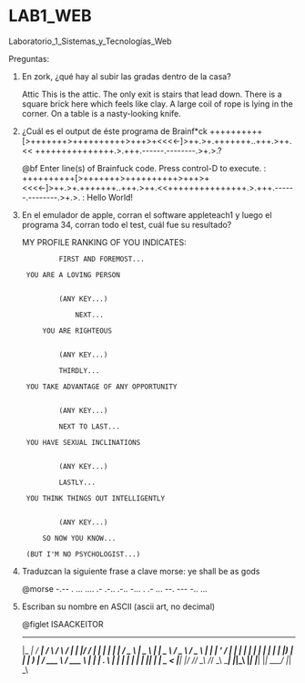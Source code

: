 # LAB1_WEB
Laboratorio_1_Sistemas_y_Tecnologías_Web

Preguntas:

1. En zork, ¿qué hay al subir las gradas dentro de la casa? 

    Attic
    This is the attic. The only exit is stairs that lead down.
    There is a square brick here which feels like clay.
    A large coil of rope is lying in the corner.
    On a table is a nasty-looking knife.

2. ¿Cuál es el output de éste programa de Brainf*ck ++++++++++[>+++++++>++++++++++>+++>+<<<<-]>++.>+.+++++++..+++.>++.<<      +++++++++++++++.>.+++.------.--------.>+.>.?
    
    @bf
    Enter line(s) of Brainfuck code. Press control-D to execute.
    : ++++++++++[>+++++++>++++++++++>+++>+<<<<-]>++.>+.+++++++..+++.>++.<<+++++++++++++++.>.+++.------.--------.>+.>.
    : 
    Hello World!

3. En el emulador de apple, corran el software appleteach1 y luego el programa 34, corran todo el test, cuál fue su resultado?

     MY PROFILE RANKING OF YOU INDICATES:                                                                
                                        
                FIRST AND FOREMOST...          
                                                
        YOU ARE A LOVING PERSON              
                                                
                                                
                (ANY KEY...)  

                    NEXT...                        
                                                    
            YOU ARE RIGHTEOUS                    
                                                    
                                                    
                (ANY KEY...)  

                THIRDLY...                     
                                        
        YOU TAKE ADVANTAGE OF ANY OPPORTUNITY
                                                      
                                        
                (ANY KEY...) 

                NEXT TO LAST...                
                                        
        YOU HAVE SEXUAL INCLINATIONS         
                                        
                                        
                (ANY KEY...)

                LASTLY...                      
                                        
        YOU THINK THINGS OUT INTELLIGENTLY   
                                        
                                        
                (ANY KEY...)

            SO NOW YOU KNOW...               
                                        
        (BUT I'M NO PSYCHOLOGIST...) 

4. Traduzcan la siguiente frase a clave morse: ye shall be as gods

    @morse <ye shall be as gods>
    -.-- .  ... .... .- .-.. .-..  -... .  .- ...  --. --- -.. ...

5. Escriban su nombre en ASCII (ascii art, no decimal)

    @figlet ISAACKEITOR
    ___   ____       _         _       ____   _  __  _____   ___   _____    ___    ____  
    |_ _| / ___|     / \       / \     / ___| | |/ / | ____| |_ _| |_   _|  / _ \  |  _ \ 
    | |  \___ \    / _ \     / _ \   | |     | ' /  |  _|    | |    | |   | | | | | |_) |
    | |   ___) |  / ___ \   / ___ \  | |___  | . \  | |___   | |    | |   | |_| | |  _ < 
    |___| |____/  /_/   \_\ /_/   \_\  \____| |_|\_\ |_____| |___|   |_|    \___/  |_| \_\